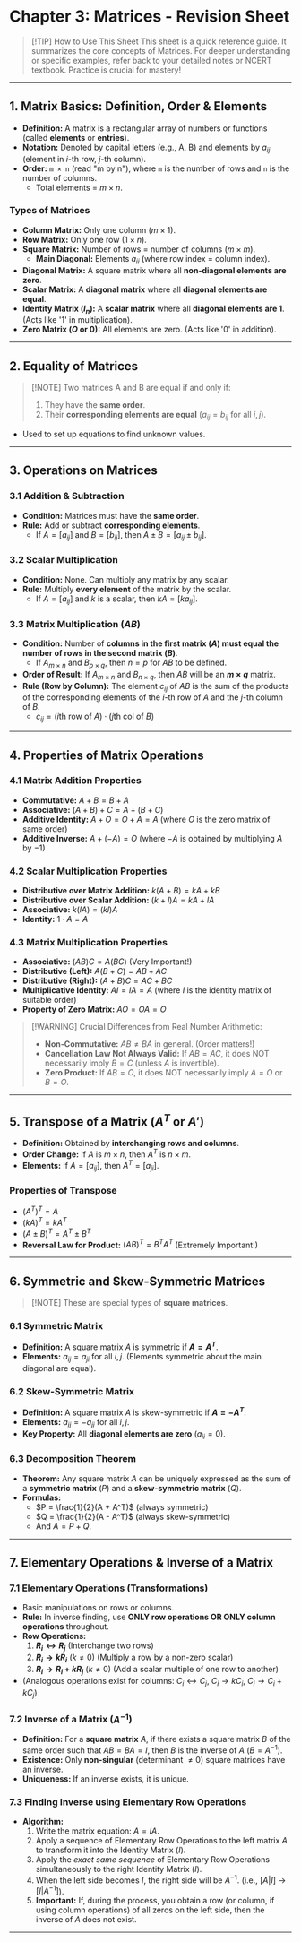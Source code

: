 # Chapter 3: Matrices - Revision Sheet

> [!TIP] How to Use This Sheet
> This sheet is a quick reference guide. It summarizes the core concepts of Matrices. For deeper understanding or specific examples, refer back to your detailed notes or NCERT textbook. Practice is crucial for mastery!

---

## 1. Matrix Basics: Definition, Order & Elements

*   **Definition:** A matrix is a rectangular array of numbers or functions (called **elements** or **entries**).
*   **Notation:** Denoted by capital letters (e.g., A, B) and elements by $a_{ij}$ (element in $i$-th row, $j$-th column).
*   **Order:** `m × n` (read "m by n"), where `m` is the number of rows and `n` is the number of columns.
    *   Total elements = $m \times n$.

### Types of Matrices
*   **Column Matrix:** Only one column ($m \times 1$).
*   **Row Matrix:** Only one row ($1 \times n$).
*   **Square Matrix:** Number of rows = number of columns ($m \times m$).
    *   **Main Diagonal:** Elements $a_{ii}$ (where row index = column index).
*   **Diagonal Matrix:** A square matrix where all **non-diagonal elements are zero**.
*   **Scalar Matrix:** A **diagonal matrix** where all **diagonal elements are equal**.
*   **Identity Matrix ($I_n$):** A **scalar matrix** where all **diagonal elements are 1**. (Acts like '1' in multiplication).
*   **Zero Matrix ($O$ or $0$):** All elements are zero. (Acts like '0' in addition).

---

## 2. Equality of Matrices

> [!NOTE] Two matrices A and B are equal if and only if:
> 1.  They have the **same order**.
> 2.  Their **corresponding elements are equal** ($a_{ij} = b_{ij}$ for all $i, j$).
*   Used to set up equations to find unknown values.

---

## 3. Operations on Matrices

### 3.1 Addition & Subtraction
*   **Condition:** Matrices must have the **same order**.
*   **Rule:** Add or subtract **corresponding elements**.
    *   If $A = [a_{ij}]$ and $B = [b_{ij}]$, then $A \pm B = [a_{ij} \pm b_{ij}]$.

### 3.2 Scalar Multiplication
*   **Condition:** None. Can multiply any matrix by any scalar.
*   **Rule:** Multiply **every element** of the matrix by the scalar.
    *   If $A = [a_{ij}]$ and $k$ is a scalar, then $kA = [ka_{ij}]$.

### 3.3 Matrix Multiplication ($AB$)
*   **Condition:** Number of **columns in the first matrix ($A$) must equal the number of rows in the second matrix ($B$)**.
    *   If $A_{m \times n}$ and $B_{p \times q}$, then $n=p$ for $AB$ to be defined.
*   **Order of Result:** If $A_{m \times n}$ and $B_{n \times q}$, then $AB$ will be an **$m \times q$** matrix.
*   **Rule (Row by Column):** The element $c_{ij}$ of $AB$ is the sum of the products of the corresponding elements of the $i$-th row of $A$ and the $j$-th column of $B$.
    *   $c_{ij} = (i \text{th row of } A) \cdot (j \text{th col of } B)$

---

## 4. Properties of Matrix Operations

### 4.1 Matrix Addition Properties
*   **Commutative:** $A+B = B+A$
*   **Associative:** $(A+B)+C = A+(B+C)$
*   **Additive Identity:** $A+O = O+A = A$ (where $O$ is the zero matrix of same order)
*   **Additive Inverse:** $A+(-A) = O$ (where $-A$ is obtained by multiplying $A$ by $-1$)

### 4.2 Scalar Multiplication Properties
*   **Distributive over Matrix Addition:** $k(A+B) = kA + kB$
*   **Distributive over Scalar Addition:** $(k+l)A = kA + lA$
*   **Associative:** $k(lA) = (kl)A$
*   **Identity:** $1 \cdot A = A$

### 4.3 Matrix Multiplication Properties
*   **Associative:** $(AB)C = A(BC)$ (Very Important!)
*   **Distributive (Left):** $A(B+C) = AB + AC$
*   **Distributive (Right):** $(A+B)C = AC + BC$
*   **Multiplicative Identity:** $AI = IA = A$ (where $I$ is the identity matrix of suitable order)
*   **Property of Zero Matrix:** $AO = OA = O$

> [!WARNING] Crucial Differences from Real Number Arithmetic:
> *   **Non-Commutative:** $AB \ne BA$ in general. (Order matters!)
> *   **Cancellation Law Not Always Valid:** If $AB = AC$, it does NOT necessarily imply $B=C$ (unless $A$ is invertible).
> *   **Zero Product:** If $AB = O$, it does NOT necessarily imply $A=O$ or $B=O$.

---

## 5. Transpose of a Matrix ($A^T$ or $A'$)

*   **Definition:** Obtained by **interchanging rows and columns**.
*   **Order Change:** If $A$ is $m \times n$, then $A^T$ is $n \times m$.
*   **Elements:** If $A = [a_{ij}]$, then $A^T = [a_{ji}]$.

### Properties of Transpose
*   $(A^T)^T = A$
*   $(kA)^T = kA^T$
*   $(A \pm B)^T = A^T \pm B^T$
*   **Reversal Law for Product:** $(AB)^T = B^T A^T$ (Extremely Important!)

---

## 6. Symmetric and Skew-Symmetric Matrices

> [!NOTE] These are special types of **square matrices**.

### 6.1 Symmetric Matrix
*   **Definition:** A square matrix $A$ is symmetric if **$A = A^T$**.
*   **Elements:** $a_{ij} = a_{ji}$ for all $i, j$. (Elements symmetric about the main diagonal are equal).

### 6.2 Skew-Symmetric Matrix
*   **Definition:** A square matrix $A$ is skew-symmetric if **$A = -A^T$**.
*   **Elements:** $a_{ij} = -a_{ji}$ for all $i, j$.
*   **Key Property:** All **diagonal elements are zero** ($a_{ii} = 0$).

### 6.3 Decomposition Theorem
*   **Theorem:** Any square matrix $A$ can be uniquely expressed as the sum of a **symmetric matrix** ($P$) and a **skew-symmetric matrix** ($Q$).
*   **Formulas:**
    *   $P = \frac{1}{2}(A + A^T)$ (always symmetric)
    *   $Q = \frac{1}{2}(A - A^T)$ (always skew-symmetric)
    *   And $A = P + Q$.

---

## 7. Elementary Operations & Inverse of a Matrix

### 7.1 Elementary Operations (Transformations)
*   Basic manipulations on rows or columns.
*   **Rule:** In inverse finding, use **ONLY row operations OR ONLY column operations** throughout.
*   **Row Operations:**
    1.  **$R_i \leftrightarrow R_j$** (Interchange two rows)
    2.  **$R_i \rightarrow kR_i$** ($k \ne 0$) (Multiply a row by a non-zero scalar)
    3.  **$R_i \rightarrow R_i + kR_j$** ($k \ne 0$) (Add a scalar multiple of one row to another)
*   (Analogous operations exist for columns: $C_i \leftrightarrow C_j$, $C_i \rightarrow kC_i$, $C_i \rightarrow C_i + kC_j$)

### 7.2 Inverse of a Matrix ($A^{-1}$)
*   **Definition:** For a **square matrix** $A$, if there exists a square matrix $B$ of the same order such that $AB = BA = I$, then $B$ is the inverse of $A$ ($B=A^{-1}$).
*   **Existence:** Only **non-singular** (determinant $\ne 0$) square matrices have an inverse.
*   **Uniqueness:** If an inverse exists, it is unique.

### 7.3 Finding Inverse using Elementary Row Operations
*   **Algorithm:**
    1.  Write the matrix equation: $A = IA$.
    2.  Apply a sequence of Elementary Row Operations to the left matrix $A$ to transform it into the Identity Matrix ($I$).
    3.  Apply the *exact same sequence* of Elementary Row Operations simultaneously to the right Identity Matrix ($I$).
    4.  When the left side becomes $I$, the right side will be $A^{-1}$. (i.e., $[A|I] \rightarrow [I|A^{-1}]$).
    5.  **Important:** If, during the process, you obtain a row (or column, if using column operations) of all zeros on the left side, then the inverse of $A$ does not exist.

---